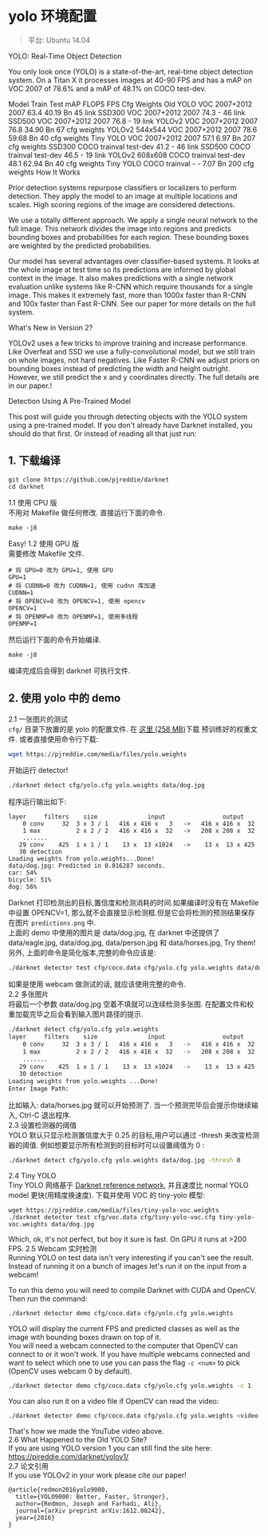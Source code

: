 # yolo 环境配置  
> 平台: Ubuntu 14.04   

YOLO: Real-Time Object Detection    

You only look once (YOLO) is a state-of-the-art, real-time object detection system. On a Titan X it processes images at 40-90 FPS and has a mAP on VOC 2007 of 78.6% and a mAP of 48.1% on COCO test-dev.


Model	Train	Test	mAP	FLOPS	FPS	Cfg	Weights
Old YOLO	VOC 2007+2012	2007	63.4	40.19 Bn	45	link
SSD300	VOC 2007+2012	2007	74.3	-	46	link
SSD500	VOC 2007+2012	2007	76.8	-	19	link
YOLOv2	VOC 2007+2012	2007	76.8	34.90 Bn	67	cfg	weights
YOLOv2 544x544	VOC 2007+2012	2007	78.6	59.68 Bn	40	cfg	weights
Tiny YOLO	VOC 2007+2012	2007	57.1	6.97 Bn	207	cfg	weights
SSD300	COCO trainval	test-dev	41.2	-	46	link
SSD500	COCO trainval	test-dev	46.5	-	19	link
YOLOv2 608x608	COCO trainval	test-dev	48.1	62.94 Bn	40	cfg	weights
Tiny YOLO	COCO trainval	-	-	7.07 Bn	200	cfg	weights
How It Works

Prior detection systems repurpose classifiers or localizers to perform detection. They apply the model to an image at multiple locations and scales. High scoring regions of the image are considered detections.

We use a totally different approach. We apply a single neural network to the full image. This network divides the image into regions and predicts bounding boxes and probabilities for each region. These bounding boxes are weighted by the predicted probabilities.



Our model has several advantages over classifier-based systems. It looks at the whole image at test time so its predictions are informed by global context in the image. It also makes predictions with a single network evaluation unlike systems like R-CNN which require thousands for a single image. This makes it extremely fast, more than 1000x faster than R-CNN and 100x faster than Fast R-CNN. See our paper for more details on the full system.

What's New in Version 2?

YOLOv2 uses a few tricks to improve training and increase performance. Like Overfeat and SSD we use a fully-convolutional model, but we still train on whole images, not hard negatives. Like Faster R-CNN we adjust priors on bounding boxes instead of predicting the width and height outright. However, we still predict the x and y coordinates directly. The full details are in our paper.!

Detection Using A Pre-Trained Model

This post will guide you through detecting objects with the YOLO system using a pre-trained model. If you don't already have Darknet installed, you should do that first. Or instead of reading all that just run:
## 1. 下载编译   
```
git clone https://github.com/pjreddie/darknet
cd darknet
```
1.1 使用 CPU 版   
不用对 Makefile 做任何修改. 直接运行下面的命令.    
```
make -j8
```
Easy!
1.2 使用 GPU 版   
需要修改 Makefile 文件.   
```
# 将 GPU=0 改为 GPU=1, 使用 GPU
GPU=1
# 将 CUDNN=0 改为 CUDNN=1, 使用 cudnn 库加速
CUDNN=1
# 将 OPENCV=0 改为 OPENCV=1, 使用 opencv
OPENCV=1
# 将 OPENMP=0 改为 OPENMP=1, 使用多线程
OPENMP=1
```
然后运行下面的命令开始编译.    
```
make -j8
```
编译完成后会得到 darknet 可执行文件.   

## 2. 使用 yolo 中的 demo    
2.1 一张图片的测试   
`cfg/` 目录下放置的是 yolo 的配置文件. 在 [这里 (258 MB)](https://pjreddie.com/media/files/yolo.weights)下载 预训练好的权重文件. 或者直接使用命令行下载:   
```bash
wget https://pjreddie.com/media/files/yolo.weights
```
开始运行 detector!   
```bash
./darknet detect cfg/yolo.cfg yolo.weights data/dog.jpg
```
程序运行输出如下:   
```
layer     filters    size              input                output
    0 conv     32  3 x 3 / 1   416 x 416 x   3   ->   416 x 416 x  32
    1 max          2 x 2 / 2   416 x 416 x  32   ->   208 x 208 x  32
    .......
   29 conv    425  1 x 1 / 1    13 x  13 x1024   ->    13 x  13 x 425
   30 detection
Loading weights from yolo.weights...Done!
data/dog.jpg: Predicted in 0.016287 seconds.
car: 54%
bicycle: 51%
dog: 56%
````
Darknet 打印检测出的目标,置信度和检测消耗的时间.如果编译时没有在 Makefile 中设置 OPENCV=1, 那么就不会直接显示检测框.但是它会将检测的预测结果保存在图片 `predictions.png` 中.   
上面的 demo 中使用的图片是 data/dog.jpg, 在 darknet 中还提供了 data/eagle.jpg, data/dog.jpg, data/person.jpg 和 data/horses.jpg, Try them!   
另外, 上面的命令是简化版本,完整的命令应该是:   
```bash
./darknet detector test cfg/coco.data cfg/yolo.cfg yolo.weights data/dog.jpg
```
如果是使用 webcam 做测试的话, 就应该使用完整的命令.    
2.2 多张图片    
将最后一个参数 data/dog.jpg 空着不填就可以连续检测多张图. 在配置文件和权重加载完毕之后会看到输入图片路径的提示.   
```bash
./darknet detect cfg/yolo.cfg yolo.weights
layer     filters    size              input                output
    0 conv     32  3 x 3 / 1   416 x 416 x   3   ->   416 x 416 x  32
    1 max          2 x 2 / 2   416 x 416 x  32   ->   208 x 208 x  32
    .......
   29 conv    425  1 x 1 / 1    13 x  13 x1024   ->    13 x  13 x 425
   30 detection
Loading weights from yolo.weights ...Done!
Enter Image Path:
```
比如输入: data/horses.jpg 就可以开始预测了. 当一个预测完毕后会提示你继续输入, Ctrl-C 退出程序.   
2.3 设置检测器的阈值   
YOLO 默认只显示检测置信度大于 0.25 的目标,用户可以通过 -thresh <val> 来改变检测器的阈值. 例如想要显示所有检测到的目标时可以设置阈值为 0 :   
```bash
./darknet detect cfg/yolo.cfg yolo.weights data/dog.jpg -thresh 0
```
2.4 Tiny YOLO   
Tiny YOLO 网络基于 [Darknet reference network](https://pjreddie.com/darknet/imagenet/#reference), 并且速度比 normal YOLO model 更快(用精度换速度). 下载并使用 VOC 的 tiny-yolo 模型:   
```
wget https://pjreddie.com/media/files/tiny-yolo-voc.weights
./darknet detector test cfg/voc.data cfg/tiny-yolo-voc.cfg tiny-yolo-voc.weights data/dog.jpg
```
Which, ok, it's not perfect, but boy it sure is fast. On GPU it runs at >200 FPS.
2.5 Webcam 实时检测   
Running YOLO on test data isn't very interesting if you can't see the result. Instead of running it on a bunch of images let's run it on the input from a webcam!   

To run this demo you will need to compile Darknet with CUDA and OpenCV. Then run the command:   
```bash
./darknet detector demo cfg/coco.data cfg/yolo.cfg yolo.weights
```
YOLO will display the current FPS and predicted classes as well as the image with bounding boxes drawn on top of it.   
You will need a webcam connected to the computer that OpenCV can connect to or it won't work. If you have multiple webcams connected and want to select which one to use you can pass the flag `-c <num>` to pick (OpenCV uses webcam 0 by default).
```bash
./darknet detector demo cfg/coco.data cfg/yolo.cfg yolo.weights -c 1
```
You can also run it on a video file if OpenCV can read the video:  
```bash
./darknet detector demo cfg/coco.data cfg/yolo.cfg yolo.weights <video file>
```
That's how we made the YouTube video above.   
2.6 What Happened to the Old YOLO Site?   
If you are using YOLO version 1 you can still find the site here: https://pjreddie.com/darknet/yolov1/   
2.7 论文引用   
If you use YOLOv2 in your work please cite our paper!   
```
@article{redmon2016yolo9000,
  title={YOLO9000: Better, Faster, Stronger},
  author={Redmon, Joseph and Farhadi, Ali},
  journal={arXiv preprint arXiv:1612.08242},
  year={2016}
}
```
